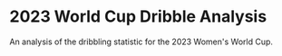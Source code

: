 # 2023 World Cup Dribble Analysis
An analysis of the dribbling statistic for the 2023 Women's World Cup.
